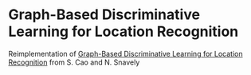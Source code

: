 # Graph-Based Discriminative Learning for Location Recognition

Reimplementation of [Graph-Based Discriminative Learning for Location Recognition](http://www.cs.cornell.edu/projects/graphlocation/) from S. Cao and N. Snavely
